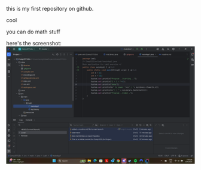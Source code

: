 this is my first repository on github.

cool

you can do math stuff

here's the screenshot:
![img.png](img.png)